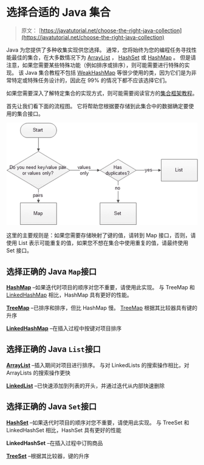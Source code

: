 # 选择合适的 Java 集合

> 原文： [https://javatutorial.net/choose-the-right-java-collection](https://javatutorial.net/choose-the-right-java-collection)

Java 为您提供了多种收集实现供您选择。 通常，您将始终为您的编程任务寻找性能最佳的集合，在大多数情况下为 [ArrayList](https://javatutorial.net/java-arraylist-example) ， [HashSet](https://javatutorial.net/java-concurrenthashset-example) 或 [HashMap](https://javatutorial.net/java-identityhashmap-example) 。 但是请注意，如果您需要某些特殊功能（例如排序或排序），则可能需要进行特殊的实现。 该 Java 集合教程不包括 [WeakHashMap](https://javatutorial.net/java-weakhashmap-example) 等很少使用的类，因为它们是为非常特定或特殊任务设计的，因此在 99% 的情况下都不应该选择它们。

如果您需要深入了解特定集合的实现方式，则可能需要阅读官方的[集合框架教程](http://docs.oracle.com/javase/7/docs/technotes/guides/collections/index.html "Collections Framework Tutorial")。

首先让我们看下面的流程图。 它将帮助您根据要存储到此集合中的数据确定要使用的集合接口。

![java collection interfaces flowchart](img/7067209d54dd92701c19e4d5196cd720.jpg)

这里的主要规则是：如果您需要存储映射了键的值，请转到 Map 接口，否则，请使用 List 表示可能重复的值，如果您不想在集合中使用重复的值，请最终使用 Set 接口。

## 选择正确的 Java `Map`接口

[**HashMap**](https://javatutorial.net/java-identityhashmap-example) –如果迭代时项目的顺序对您不重要，请使用此实现。 与 TreeMap 和 [LinkedHashMap](https://javatutorial.net/java-linkedhashmap-example) 相比，HashMap 具有更好的性能。

[**TreeMap**](https://javatutorial.net/java-treemap-example) –已排序和排序，但比 HashMap 慢。 [TreeMap](https://javatutorial.net/java-treemap-example) 根据其比较器具有键的升序

[**LinkedHashMap**](https://javatutorial.net/java-linkedhashmap-example) –在插入过程中按键对项目排序

## 选择正确的 Java `List`接口

[**ArrayList**](https://javatutorial.net/java-arraylist-example) –插入期间对项目进行排序。 与对 LinkedLists 的搜索操作相比，对 ArrayLists 的搜索操作更快

[**LinkedList**](https://javatutorial.net/java-linkedlist-example) –已快速添加到列表的开头，并通过迭代从内部快速删除

## 选择正确的 Java `Set`接口

[**HashSet**](https://javatutorial.net/java-concurrenthashset-example) –如果迭代时项目的顺序对您不重要，请使用此实现。 与 TreeSet 和 LinkedHashSet 相比，HashSet 具有更好的性能

**LinkedHashSet** –在插入过程中订购商品

[**TreeSet**](https://javatutorial.net/java-treeset-example) –根据其比较器，键的升序